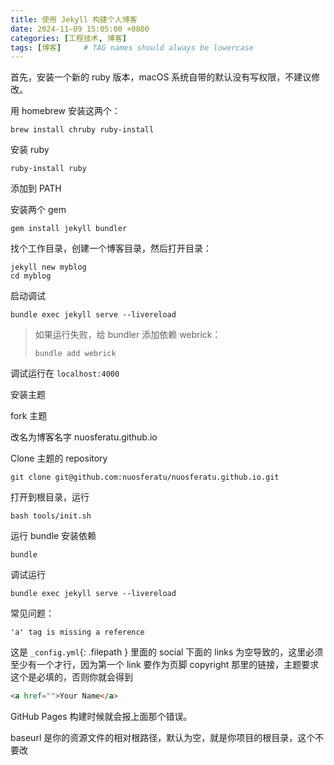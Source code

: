 ```yaml
---
title: 使用 Jekyll 构建个人博客
date: 2024-11-09 15:05:00 +0800
categories: [工程技术, 博客]
tags: [博客]     # TAG names should always be lowercase
---
```






首先，安装一个新的 ruby 版本，macOS 系统自带的默认没有写权限，不建议修改。

用 homebrew 安装这两个：

```shell
brew install chruby ruby-install
```

安装 ruby

```shell
ruby-install ruby
```

添加到 PATH

安装两个 gem

```shell
gem install jekyll bundler
```

找个工作目录，创建一个博客目录，然后打开目录：

```shell
jekyll new myblog
cd myblog
```

启动调试

```shell
bundle exec jekyll serve --livereload
```

> 如果运行失败，给 bundler 添加依赖 webrick：
>
> ```shell
> bundle add webrick
> ```

调试运行在 `localhost:4000`





安装主题

fork 主题

改名为博客名字 nuosferatu.github.io

Clone 主题的 repository

```shell
git clone git@github.com:nuosferatu/nuosferatu.github.io.git
```

打开到根目录，运行

```shell
bash tools/init.sh
```

运行 bundle 安装依赖

```shell
bundle
```

调试运行

```shell
bundle exec jekyll serve --livereload
```





常见问题：

```shell
'a' tag is missing a reference
```

这是 `_config.yml`{: .filepath } 里面的 social 下面的 links 为空导致的，这里必须至少有一个才行，因为第一个 link 要作为页脚 copyright 那里的链接，主题要求这个是必填的，否则你就会得到

```html
<a href="">Your Name</a>
```

GitHub Pages 构建时候就会报上面那个错误。



baseurl 是你的资源文件的相对根路径，默认为空，就是你项目的根目录，这个不要改
